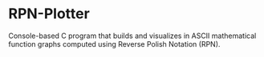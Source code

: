 # RPN-Plotter
Console-based C program that builds and visualizes in ASCII mathematical function graphs computed using Reverse Polish Notation (RPN).
